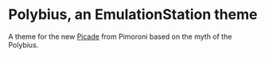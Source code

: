 # Polybius, an EmulationStation theme
A theme for the new [Picade](https://shop.pimoroni.com/products/picade) from Pimoroni based on the myth of the Polybius.
